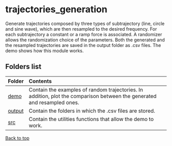 # trajectories_generation

Generate trajectories composed by three types of subtrajectory (line, circle and sine wave), which are then resampled to the desired frequency.
For each subtrajectory a constant or a ramp force is associated.
A randomizer allows the randomization choice of the parameters.
Both the generated and the resampled trajectories are saved in the output folder as .csv files.
The demo shows how this module works.

<!-- ----------------------------------------------------------------------- -->

## Folders list

| Folder                                                                       | Contents                                      |
| :------------------------------------------------------------------------- | :------------------------------------------------- |
| [demo](/trajectories_generation/demo) | Contain the examples of random trajectories. In addition, plot the comparison between the generated and resampled ones.|
| [output](/trajectories_generation/output) | Contain the folders in which the .csv files are stored. |
| [src](/trajectories_generation/src) | Contain the utilities functions that allow the demo to work. |

[Back to top](#trajectories_generation)
